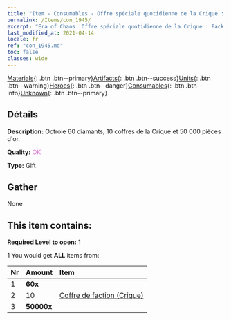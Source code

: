 ```yaml
---
title: "Item - Consumables - Offre spéciale quotidienne de la Crique : Pack B"
permalink: /Items/con_1945/
excerpt: "Era of Chaos  Offre spéciale quotidienne de la Crique : Pack B"
last_modified_at: 2021-04-14
locale: fr
ref: "con_1945.md"
toc: false
classes: wide
---
```

 [Materials](/fr/Items/){: .btn .btn--primary}[Artifacts](/fr/Items/Artifacts/){: .btn .btn--success}[Units](/fr/Items/Units/){: .btn .btn--warning}[Heroes](/fr/Items/Heroes/){: .btn .btn--danger}[Consumables](/fr/Items/Consumables/){: .btn .btn--info}[Unknown](/fr/Items/Unknown/){: .btn .btn--primary}

## Détails
 **Description:** Octroie 60 diamants, 10 coffres de la Crique et 50 000 pièces d'or.

 **Quality:** <span style="color: #DA70D6">OK</span>

 **Type:** Gift

## Gather

  None

## This item contains:

 **Required Level to open:** 1

 1 You would get **ALL** items  from:

  | Nr | Amount |     Item    |
  |:---|:-------|:------------|
  | 1 |  **60x** | <i class="fas fa-gem"/> |  | 
  | 2 | 10 | [Coffre de faction (Crique)](/fr/Items/con_1278/) | 
  | 3 |  **50000x** | <i class="fas fa-coins"/> |  | 
